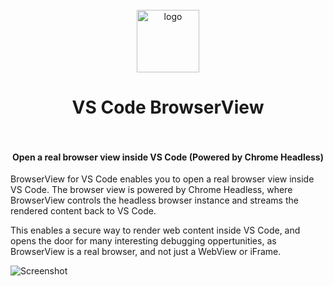 <div align="center">
  <br />
  <div>
    <img src="https://github.com/auchenberg/vscode-browserview/blob/master/resources/icon.png?raw=true" alt="logo" width="100">
  </div>
  <h1>
    VS Code BrowserView
    <br/><br/>
  </h1>
  <h4>Open a real browser view inside VS Code (Powered by Chrome Headless)</h4>
</div>

BrowserView for VS Code enables you to open a real browser view inside VS Code. The browser view is powered by Chrome Headless, where BrowserView controls the headless browser instance and streams the rendered content back to VS Code.

This enables a secure way to render web content inside VS Code, and opens the door for many interesting debugging oppertunities, as BrowserView is a real browser, and not just a WebView or iFrame.

![Screenshot](resources/screenshot.png)
